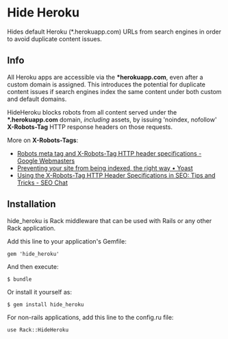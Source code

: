 # Hide Heroku

Hides default Heroku (*.herokuapp.com) URLs from search engines in order to avoid duplicate content issues.

## Info

All Heroku apps are accessible via the **\*herokuapp.com**, even after a custom domain is assigned. This introduces the potential for duplicate content issues if search engines index the same content under both custom and default domains. 

HideHeroku blocks robots from all content served under the **\*.herokuapp.com** domain, *including* assets, by issuing 'noindex, nofollow' **X-Robots-Tag** HTTP response headers on those requests.

More on **X-Robots-Tags**:

 - [Robots meta tag and X-Robots-Tag HTTP header specifications - Google Webmasters](https://developers.google.com/webmasters/control-crawl-index/docs/robots_meta_tag)
 - [Preventing your site from being indexed, the right way • Yoast](http://yoast.com/prevent-site-being-indexed/)
 - [Using the X-Robots-Tag HTTP Header Specifications in SEO: Tips and Tricks - SEO Chat](http://www.seochat.com/c/a/search-engine-optimization-help/using-the-x-robots-tag-http-header-specifications-in-seo-tips-and-tricks/)


## Installation

hide_heroku is Rack middleware that can be used with Rails or any other Rack application.

Add this line to your application's Gemfile:

    gem 'hide_heroku'

And then execute:

    $ bundle

Or install it yourself as:

    $ gem install hide_heroku

For non-rails applications, add this line to the config.ru file:

    use Rack::HideHeroku



